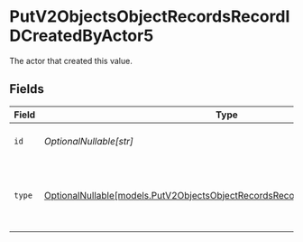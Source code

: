 # PutV2ObjectsObjectRecordsRecordIDCreatedByActor5

The actor that created this value.


## Fields

| Field                                                                                                                                              | Type                                                                                                                                               | Required                                                                                                                                           | Description                                                                                                                                        |
| -------------------------------------------------------------------------------------------------------------------------------------------------- | -------------------------------------------------------------------------------------------------------------------------------------------------- | -------------------------------------------------------------------------------------------------------------------------------------------------- | -------------------------------------------------------------------------------------------------------------------------------------------------- |
| `id`                                                                                                                                               | *OptionalNullable[str]*                                                                                                                            | :heavy_minus_sign:                                                                                                                                 | An ID to identify the actor.                                                                                                                       |
| `type`                                                                                                                                             | [OptionalNullable[models.PutV2ObjectsObjectRecordsRecordIDCreatedByActorType5]](../models/putv2objectsobjectrecordsrecordidcreatedbyactortype5.md) | :heavy_minus_sign:                                                                                                                                 | The type of actor. [Read more information on actor types here](/docs/actors).                                                                      |
